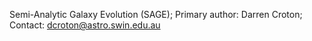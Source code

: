 Semi-Analytic Galaxy Evolution (SAGE); 
Primary author: Darren Croton; 
Contact: dcroton@astro.swin.edu.au
